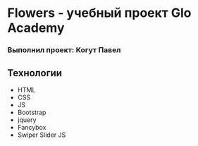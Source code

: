 # Flowers - учебный проект Glo Academy
### Выполнил проект: Когут Павел

## Технологии
- HTML
- CSS
- JS
- Bootstrap
- jquery
- Fancybox
- Swiper Slider JS
